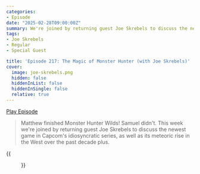 ```yaml
---
categories:
- Episode
date: "2025-02-28T09:00:00Z"
summary: We're joined by returning guest Joe Skrebels to discuss the newest game in Capcom's idiosyncratic series, as well as its meteoric rise in the West.
tags:
- Joe Skrebels
- Regular
- Special Guest

title: 'Episode 217: The Magic of Monster Hunter (with Joe Skrebels)'
cover: 
  image: joe-skrebels.png
  hidden: false
  hiddenInList: false
  hiddenInSingle: false
  relative: true
---
```


[Play Episode](https://www.patreon.com/posts/episode-217-of-123259298)
> Matthew finished Monster Hunter Wilds! Samuel didn't. This week we're joined by returning guest Joe Skrebels to discuss the newest game in Capcom's idiosyncratic series, as well as its meteoric rise in the West over the past decade plus.

{{<figure 
    src="estate-agent.png" 
    alt="Estate Agent">}}
